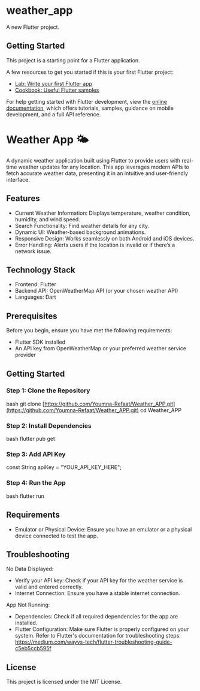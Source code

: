 # weather_app

A new Flutter project.

## Getting Started

This project is a starting point for a Flutter application.

A few resources to get you started if this is your first Flutter project:

- [Lab: Write your first Flutter app](https://docs.flutter.dev/get-started/codelab)
- [Cookbook: Useful Flutter samples](https://docs.flutter.dev/cookbook)

For help getting started with Flutter development, view the
[online documentation](https://docs.flutter.dev/), which offers tutorials,
samples, guidance on mobile development, and a full API reference.
# Weather App 🌤

A dynamic weather application built using Flutter to provide users with real-time weather updates for any location. This app leverages modern APIs to fetch accurate weather data, presenting it in an intuitive and user-friendly interface.

## Features

* Current Weather Information: Displays temperature, weather condition, humidity, and wind speed.
* Search Functionality: Find weather details for any city.
* Dynamic UI: Weather-based background animations.
* Responsive Design: Works seamlessly on both Android and iOS devices.
* Error Handling: Alerts users if the location is invalid or if there’s a network issue.

## Technology Stack

* Frontend: Flutter
* Backend API: OpenWeatherMap API (or your chosen weather API)
* Languages: Dart

## Prerequisites

Before you begin, ensure you have met the following requirements:

* Flutter SDK installed 
* An API key from OpenWeatherMap or your preferred weather service provider

## Getting Started

### Step 1: Clone the Repository

bash
git clone [https://github.com/Youmna-Refaat/Weather_APP.git](https://github.com/Youmna-Refaat/Weather_APP.git)
cd Weather_APP

### Step 2: Install Dependencies
bash
flutter pub get

### Step 3: Add API Key
const String apiKey = "YOUR_API_KEY_HERE";

### Step 4: Run the App
bash
flutter run

## Requirements

* Emulator or Physical Device: Ensure you have an emulator or a physical device connected to test the app.

## Troubleshooting

No Data Displayed:

* Verify your API key: Check if your API key for the weather service is valid and entered correctly.
* Internet Connection: Ensure you have a stable internet connection.

App Not Running:

* Dependencies: Check if all required dependencies for the app are installed.
* Flutter Configuration: Make sure Flutter is properly configured on your system. Refer to Flutter's documentation for troubleshooting steps: https://medium.com/wayvs-tech/flutter-troubleshooting-guide-c5eb5ccb595f

## License

This project is licensed under the MIT License.
